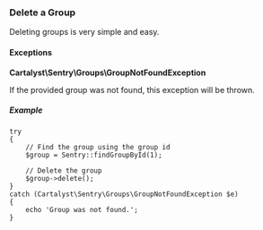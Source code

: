 ### Delete a Group

Deleting groups is very simple and easy.

#### Exceptions

**Cartalyst\Sentry\Groups\GroupNotFoundException**

If the provided group was not found, this exception will be thrown.

##### Example

	try
	{
		// Find the group using the group id
		$group = Sentry::findGroupById(1);

		// Delete the group
		$group->delete();
	}
	catch (Cartalyst\Sentry\Groups\GroupNotFoundException $e)
	{
		echo 'Group was not found.';
	}
